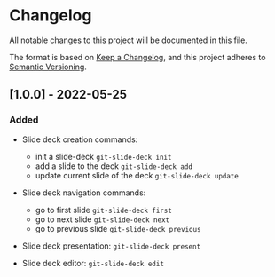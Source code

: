 # Changelog

All notable changes to this project will be documented in this file.

The format is based on [Keep a Changelog](https://keepachangelog.com/en/1.0.0/),
and this project adheres to
[Semantic Versioning](https://semver.org/spec/v2.0.0.html).

## [1.0.0] - 2022-05-25

### Added

- Slide deck creation commands:

  - init a slide-deck `git-slide-deck init`
  - add a slide to the deck `git-slide-deck add`
  - update current slide of the deck `git-slide-deck update`

- Slide deck navigation commands:

  - go to first slide `git-slide-deck first`
  - go to next slide `git-slide-deck next`
  - go to previous slide `git-slide-deck previous`

- Slide deck presentation: `git-slide-deck present`
- Slide deck editor: `git-slide-deck edit`
